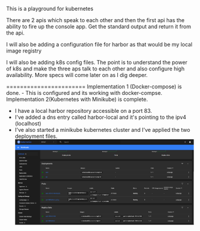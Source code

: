 This is a playground for kubernetes

There are 2 apis which speak to each other and then the first api has the ability to fire up the console app. Get the standard output and return it from the api. 

I will also be adding a configuration file for harbor as that would be my local image registry

I will also be adding k8s config files. The point is to understand the power of k8s and make the three aps talk to each other and also configure high availability. More specs will come later on as I dig deeper.

=======================
Implementation 1 (Docker-compose) is done. 
	- This is configured and its working with docker-compse.
Implementation 2(Kubernetes with Minikube) is complete. 
 - I have a local harbor repository accessible on a port 83.
 - I've added a dns entry called harbor-local and it's pointing to the ipv4 (localhost)
 - I've also started a minikube kubernetes cluster and I've applied the two deployment files.
 ![minikube-dashboard](/Resources/minikube-dashboard.png)


